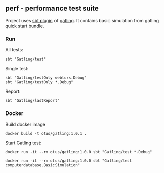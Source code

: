 ## perf - performance test suite

Project uses [sbt plugin][sbtplugindoc] of [gatling][gatlingdoc].
It contains basic simulation from gatling quick start bundle.

[sbtplugindoc]: https://gatling.io/docs/current/extensions/sbt_plugin/
[gatlingdoc]: https://gatling.io/docs/current/advanced_tutorial/

### Run

All tests:

```shell
sbt "Gatling/test"
```

Single test:

```shell
sbt "Gatling/testOnly webturs.Debug"
sbt "Gatling/testOnly *.Debug"
```

Report:

```shell
sbt "Gatling/lastReport"
```

### Docker

Build docker image

```shell
docker build -t otus/gatling:1.0.1 .
``` 

Start Gatling test:

```shell
docker run -it --rm otus/gatling:1.0.0 sbt "Gatling/test *.Debug"

docker run -it --rm otus/gatling:1.0.0 sbt "Gatling/test computerdatabase.BasicSimulation"
```
